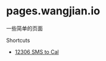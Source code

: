 # pages.wangjian.io

一些简单的页面

Shortcuts

- [12306 SMS to Cal](https://pages.wangjian.io/#/shortcuts)

